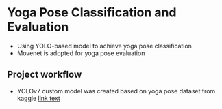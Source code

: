 # Yoga Pose Classification and Evaluation
* Using YOLO-based model to achieve yoga pose classification 
* Movenet is adopted for yoga pose evaluation

## Project workflow
* YOLOv7 custom model was created based on yoga pose dataset from kaggle [link text](https://www.kaggle.com/datasets/niharika41298/yoga-poses-dataset)
